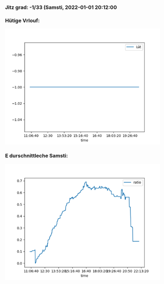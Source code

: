 ### Jitz grad: -1/33 (Samsti, 2022-01-01 20:12:00

### Hütige Vrlouf:
![Graph](Today.png)

### E durschnittleche Samsti:
![Graph](Samsti.png)